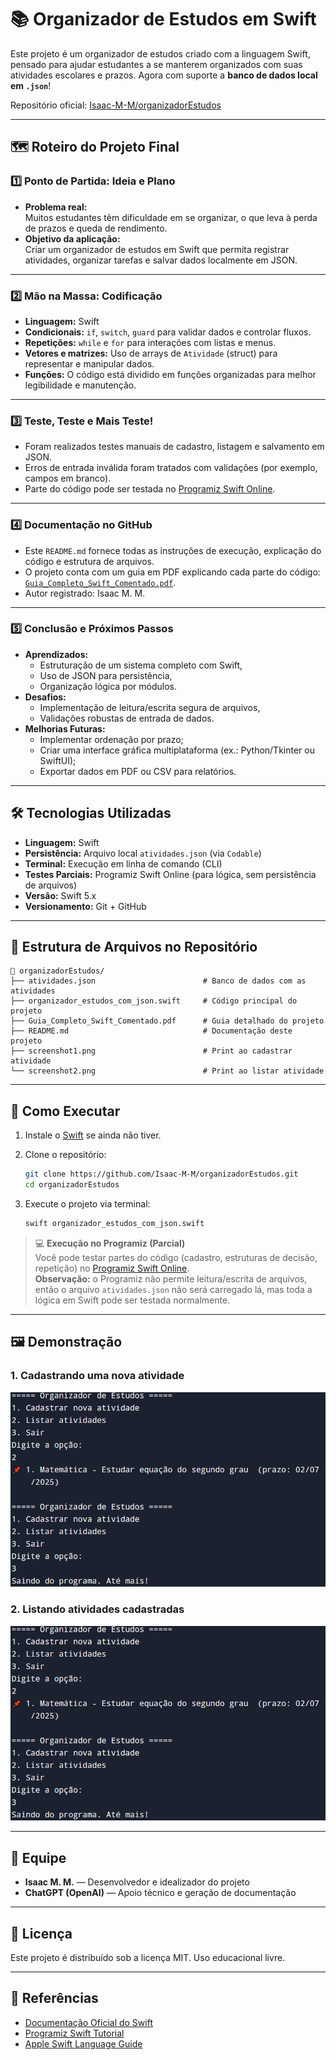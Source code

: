 
# 📚 Organizador de Estudos em Swift

Este projeto é um organizador de estudos criado com a linguagem Swift, pensado para ajudar estudantes a se manterem organizados com suas atividades escolares e prazos. Agora com suporte a **banco de dados local em `.json`**!

Repositório oficial: [Isaac-M-M/organizadorEstudos](https://github.com/Isaac-M-M/organizadorEstudos)

---

## 🗺️ Roteiro do Projeto Final

### 1️⃣ Ponto de Partida: Ideia e Plano

- **Problema real:**  
  Muitos estudantes têm dificuldade em se organizar, o que leva à perda de prazos e queda de rendimento.
- **Objetivo da aplicação:**  
  Criar um organizador de estudos em Swift que permita registrar atividades, organizar tarefas e salvar dados localmente em JSON.

---

### 2️⃣ Mão na Massa: Codificação

- **Linguagem:** Swift  
- **Condicionais:** `if`, `switch`, `guard` para validar dados e controlar fluxos.  
- **Repetições:** `while` e `for` para interações com listas e menus.  
- **Vetores e matrizes:** Uso de arrays de `Atividade` (struct) para representar e manipular dados.  
- **Funções:** O código está dividido em funções organizadas para melhor legibilidade e manutenção.

---

### 3️⃣ Teste, Teste e Mais Teste!

- Foram realizados testes manuais de cadastro, listagem e salvamento em JSON.  
- Erros de entrada inválida foram tratados com validações (por exemplo, campos em branco).  
- Parte do código pode ser testada no [Programiz Swift Online](https://www.programiz.com/swift-programming/online-compiler).

---

### 4️⃣ Documentação no GitHub

- Este `README.md` fornece todas as instruções de execução, explicação do código e estrutura de arquivos.  
- O projeto conta com um guia em PDF explicando cada parte do código: [`Guia_Completo_Swift_Comentado.pdf`](./Guia_Completo_Swift_Comentado.pdf).  
- Autor registrado: Isaac M. M.

---

### 5️⃣ Conclusão e Próximos Passos

- **Aprendizados:**  
  - Estruturação de um sistema completo com Swift,  
  - Uso de JSON para persistência,  
  - Organização lógica por módulos.
- **Desafios:**  
  - Implementação de leitura/escrita segura de arquivos,  
  - Validações robustas de entrada de dados.
- **Melhorias Futuras:**  
  - Implementar ordenação por prazo;  
  - Criar uma interface gráfica multiplataforma (ex.: Python/Tkinter ou SwiftUI);  
  - Exportar dados em PDF ou CSV para relatórios.

---

## 🛠️ Tecnologias Utilizadas

- **Linguagem:** Swift  
- **Persistência:** Arquivo local `atividades.json` (via `Codable`)  
- **Terminal:** Execução em linha de comando (CLI)  
- **Testes Parciais:** Programiz Swift Online (para lógica, sem persistência de arquivos)  
- **Versão:** Swift 5.x  
- **Versionamento:** Git + GitHub

---

## 🧾 Estrutura de Arquivos no Repositório

```
📁 organizadorEstudos/
├── atividades.json                        # Banco de dados com as atividades
├── organizador_estudos_com_json.swift     # Código principal do projeto
├── Guia_Completo_Swift_Comentado.pdf      # Guia detalhado do projeto
├── README.md                              # Documentação deste projeto
├── screenshot1.png                        # Print ao cadastrar atividade
└── screenshot2.png                        # Print ao listar atividade
```

---

## 🧪 Como Executar

1. Instale o [Swift](https://swift.org/download/) se ainda não tiver.  
2. Clone o repositório:

   ```bash
   git clone https://github.com/Isaac-M-M/organizadorEstudos.git
   cd organizadorEstudos
   ```

3. Execute o projeto via terminal:

   ```bash
   swift organizador_estudos_com_json.swift
   ```

> 💻 **Execução no Programiz (Parcial)**  
> Você pode testar partes do código (cadastro, estruturas de decisão, repetição) no [Programiz Swift Online](https://www.programiz.com/swift-programming/online-compiler).  
> **Observação:** o Programiz não permite leitura/escrita de arquivos, então o arquivo `atividades.json` não será carregado lá, mas toda a lógica em Swift pode ser testada normalmente.

---

## 🖼️ Demonstração

### 1. Cadastrando uma nova atividade

![Print ao cadastrar atividade](cadastroDeAtividade.png)

### 2. Listando atividades cadastradas

![Print ao listar atividade](ListandoAtividades.png)

---

## 👥 Equipe

- **Isaac M. M.** — Desenvolvedor e idealizador do projeto  
- **ChatGPT (OpenAI)** — Apoio técnico e geração de documentação

---

## 📄 Licença

Este projeto é distribuído sob a licença MIT. Uso educacional livre.

---

## 🔎 Referências

- [Documentação Oficial do Swift](https://swift.org/documentation/)  
- [Programiz Swift Tutorial](https://www.programiz.com/swift-programming)  
- [Apple Swift Language Guide](https://developer.apple.com/documentation/swift)  
